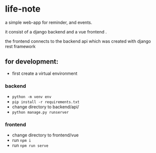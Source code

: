 # life-note

a simple web-app for reminder, and events.

it consist of a django backend and a vue frontend .

the frontend connects to the backend api which was created with django rest framework

## for development:

- first create a virtual environment

### backend

- ```python -m venv env```
- ```pip install -r requirements.txt```
- change directory to backend/api/
- ```python manage.py runserver```

### frontend

- change directory to frontend/vue
- run ```npm i```
- run ```npm run serve```
